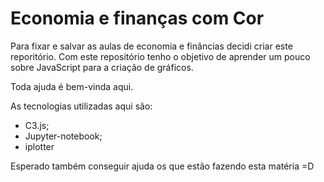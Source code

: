 # Economia e finanças com Cor

Para fixar e salvar as aulas de economia e finâncias decidi criar este reporitório. Com este repositório tenho o objetivo de aprender um pouco sobre JavaScript para a criação de gráficos.

Toda ajuda é bem-vinda aqui.

As tecnologias utilizadas aqui são:
* C3.js;
* Jupyter-notebook;
* iplotter

Esperado também conseguir ajuda os que estão fazendo esta matéria =D

